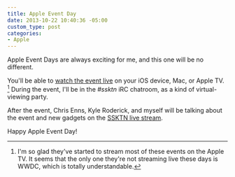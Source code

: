 ```yaml
---
title: Apple Event Day
date: 2013-10-22 10:40:36 -05:00
custom_type: post
categories:
- Apple
---
```


Apple Event Days are always exciting for me, and this one will be no different.

You'll be able to [watch the event live](http://www.apple.com/apple-events/october-2013/) on your iOS device, Mac, or Apple TV. [^1] During the event, I'll be in the *#ssktn* iRC chatroom, as a kind of virtual-viewing party.

After the event, Chris Enns, Kyle Roderick, and myself will be talking about the event and new gadgets on the [SSKTN live stream](http://www.ssktn.com/live/).

Happy Apple Event Day!

[^1]: I'm so glad they've started to stream most of these events on the Apple TV. It seems that the only one they're not streaming live these days is WWDC, which is totally understandable.
